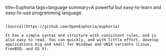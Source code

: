 title=Euphoria
tags=language
summary=A powerful but easy-to-learn and easy-to-use programming language.
~~~~~~

[Source](https://github.com/OpenEuphoria/euphoria)

It has a simple syntax and structure with consistent rules, and is also easy to read. You can quickly, and with little effort, develop applications big and small for Windows and UNIX variants (Linux, FreeBSD, and OS X).
